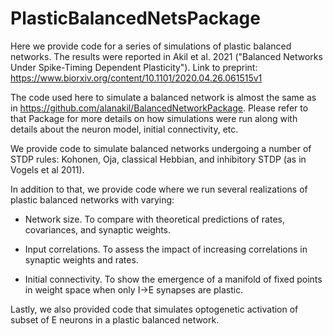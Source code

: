 # PlasticBalancedNetsPackage

Here we provide code for a series of simulations of plastic balanced networks. The results were reported in Akil et al. 2021 ("Balanced Networks Under Spike-Timing Dependent Plasticity"). Link to preprint: https://www.biorxiv.org/content/10.1101/2020.04.26.061515v1

The code used here to simulate a balanced network is almost the same as in https://github.com/alanakil/BalancedNetworkPackage. Please refer to that Package for more details on how simulations were run along with details about the neuron model, initial connectivity, etc.

We provide code to simulate balanced networks undergoing a number of STDP rules: Kohonen, Oja, classical Hebbian, and inhibitory STDP (as in Vogels et al 2011). 

In addition to that, we provide code where we run several realizations of plastic balanced networks with varying: 

- Network size. To compare with theoretical predictions of rates, covariances, and synaptic weights.

- Input correlations. To assess the impact of increasing correlations in synaptic weights and rates.

- Initial connectivity. To show the emergence of a manifold of fixed points in weight space when only I->E synapses are plastic.

Lastly, we also provided code that simulates optogenetic activation of subset of E neurons in a plastic balanced network.

